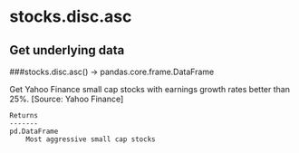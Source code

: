 # stocks.disc.asc

## Get underlying data 
###stocks.disc.asc() -> pandas.core.frame.DataFrame

Get Yahoo Finance small cap stocks with earnings growth rates better than 25%.
    [Source: Yahoo Finance]

    Returns
    -------
    pd.DataFrame
        Most aggressive small cap stocks

